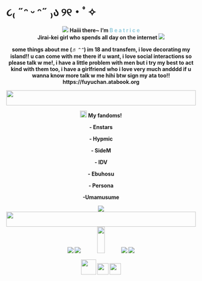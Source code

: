 # ૮₍ ˶ᵔ ᵕ ᵔ˶ ₎ა ୨୧・ﾟ✧

<p align="center">
<img src=https://files.catbox.moe/2w979f.gif>  <b>Haiii there~ I’m 
<span style="color:#92CADA;">B</span>
<span style="color:#92CADA;">e</span>
<span style="color:#92CADA;">a</span>
<span style="color:#92CADA;">t</span>
<span style="color:#92CADA;">r</span>
<span style="color:#92CADA;">i</span>
<span style="color:#92CADA;">c</span>
<span style="color:#92CADA;">e</span><br>  
<b>Jirai-kei girl who spends all day on the internet <img src=https://files.catbox.moe/ysr4tm.gif>
<p align="center">
<b> some things about me (♬ ᵔ ᵔ) im 18 and transfem, i love decorating my island!! u can come with me there if u want, i love social interactions so please talk w me!, i have a little problem with men but i try my best to act kind with them too, i have a girlfriend who i love very much andddd if u wanna know more talk w me hihi btw sign my ata too!! https://fuyuchan.atabook.org
<p align="center">
  <img src="https://files.catbox.moe/69q993.gif" width="100%" height="40px" />
</p>
<p align="center">
<b><img src=https://files.catbox.moe/jsglso.png height="18px"/>
<b> My fandoms!
<p align="center">
<b>- Enstars
<p align="center">
<b>- Hypmic
<p align="center">
<b>- SideM
<p align="center">
<b>- IDV
<p align="center">
<b>- Ebuhosu
<p align="center">
<b>- Persona
  <p align="center">
    <b> -Umamusume</b>
<p align="center">
<b> <img src="https://files.catbox.moe/1ewu3i.gif">
  <img src="https://files.catbox.moe/69q993.gif" width="100%" height="40px" />
   <img src="https://64.media.tumblr.com/bf248c970588a5a7b5bdd46e35abf63d/2392e7c1f6f7c3e5-ea/s100x200/326e54cc29155640fd9b2485669a608c972c1ad7.pnj"> <img src="https://64.media.tumblr.com/0b250c54dea4229df5d7a47f7c011911/7bf7ca88a92b27d3-15/s100x200/d187c8626a11c36fb01b06a0b5c69a78334cf03f.gif"> <img src="https://64.media.tumblr.com/85c3037954f565094a16af3d2e5cc1d5/7ba2cd3fc08507cc-ae/s250x400/7c2202a063b78527580aa1c46b95c607d001b9dd.gif" width="20%" height="70px"> <img src="https://files.catbox.moe/uqk9kw.gif"> <img src="https://files.catbox.moe/iljyjb.png">
<p align="center">
<b> <img src="https://64.media.tumblr.com/b276fb17a7e6228a28acded683c1a814/275a84ce0dc210dd-e8/s250x400/679392effe7fd55746b9a03328442ea03bbae23c.gifv" widht="100%" height="40px"> <img src="https://64.media.tumblr.com/43b341e1c0bcc1bf0382f8fe840c77e6/275a84ce0dc210dd-0a/s250x400/4b06653cd289a3f48e2d5e3e3f9c8e6762725b18.gif" height="30px"> <img src="https://64.media.tumblr.com/1ac436b9bbaffd475b2a2a162a1d3e30/64107bd354cd4629-b2/s250x400/5d97f3f2b3543f5f21f69c266d36643690fb3db2.gif" height="30px">

<!--
**ShinjukuLights/ShinjukuLights** is a ✨ _special_ ✨ repository because its `README.md` (this file) appears on your GitHub profile.

Here are some ideas to get you started:

- 🔭 I’m currently working on ...
- 🌱 I’m currently learning ...
- 👯 I’m looking to collaborate on ...
- 🤔 I’m looking for help with ...
- 💬 Ask me about ...
- 📫 How to reach me: ...
- 😄 Pronouns: ...
- ⚡ Fun fact: ...
-->
